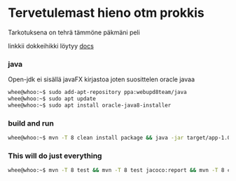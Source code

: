 # Tervetulemast hieno otm prokkis
Tarkotuksena on tehrä tämmöne päkmäni peli

linkkii dokkeihikki löytyy [docs](https://github.com/haapseem/otm-harjoitustyo/tree/master/harjoitustyo/doc)

### java
Open-jdk ei sisällä javaFX kirjastoa joten suosittelen oracle javaa

```bash
whee@whoo:~$ sudo add-apt-repository ppa:webupd8team/java
whee@whoo:~$ sudo apt update
whee@whoo:~$ sudo apt install oracle-java8-installer
```

### build and run
```bash
whee@whoo:~$ mvn -T 8 clean install package && java -jar target/app-1.0-SNAPSHOT.jar
```

### This will do just everything
```bash
whee@whoo:~$ mvn -T 8 test && mvn -T 8 test jacoco:report && mvn -T 8 clean install package && java -jar target/app-1.0-SNAPSHOT.jar
```
